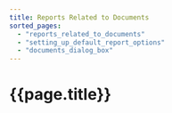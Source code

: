 ```yaml
---
title: Reports Related to Documents
sorted_pages:
  - "reports_related_to_documents"
  - "setting_up_default_report_options"
  - "documents_dialog_box"
---
```

# {{page.title}}
